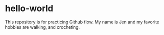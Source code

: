 # hello-world
This repository is for practicing Github flow.
My name is Jen and my favorite hobbies are walking, and crocheting.
